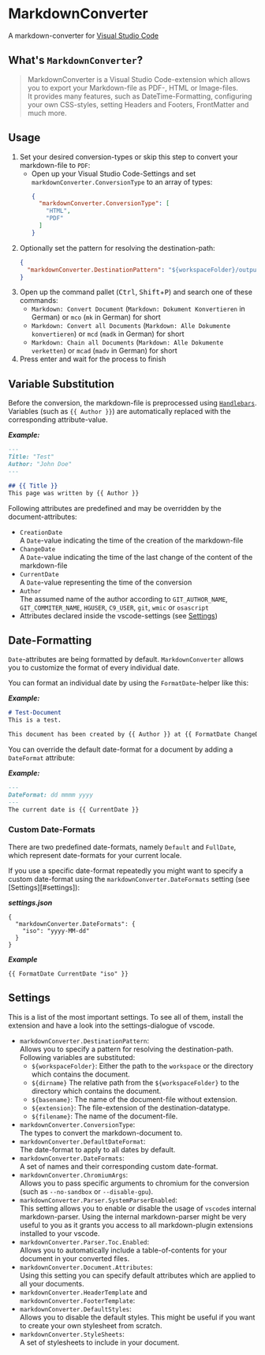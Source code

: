 # MarkdownConverter
A markdown-converter for [Visual Studio Code][VSCode]

## What's `MarkdownConverter`?
> MarkdownConverter is a Visual Studio Code-extension which allows you to export your Markdown-file as PDF-, HTML or Image-files.  
> It provides many features, such as DateTime-Formatting, configuring your own CSS-styles, setting Headers and Footers, FrontMatter and much more.

## Usage
 1. Set your desired conversion-types or skip this step to convert your markdown-file to `PDF`:
      - Open up your Visual Studio Code-Settings and set `markdownConverter.ConversionType` to an array of types:
        ```json
        {
          "markdownConverter.ConversionType": [
            "HTML",
            "PDF"
          ]
        }
        ```
 2. Optionally set the pattern for resolving the destination-path:
    ```json
    {
      "markdownConverter.DestinationPattern": "${workspaceFolder}/output/${dirname}/${basename}.${extension}"
    }
    ```
 3. Open up the command pallet (<kbd>Ctrl</kbd>, <kbd>Shift</kbd>+<kbd>P</kbd>) and search one of these commands:
    - `Markdown: Convert Document` (`Markdown: Dokument Konvertieren` in German) or `mco` (`mk` in German) for short
    - `Markdown: Convert all Documents` (`Markdown: Alle Dokumente konvertieren`) or `mcd` (`madk` in German) for short
    - `Markdown: Chain all Documents` (`Markdown: Alle Dokumente verketten`) or `mcad` (`madv` in German) for short 
 4. Press enter and wait for the process to finish

## Variable Substitution
Before the conversion, the markdown-file is preprocessed using [`Handlebars`][Handlebars]. Variables (such as `{{ Author }}`) are automatically replaced with the corresponding attribute-value.

***Example:***
```md
---
Title: "Test"
Author: "John Doe"
---

## {{ Title }}
This page was written by {{ Author }}
```

Following attributes are predefined and may be overridden by the document-attributes:
  * `CreationDate`  
    A `Date`-value indicating the time of the creation of the markdown-file
  * `ChangeDate`  
    A `Date`-value indicating the time of the last change of the content of the markdown-file
  * `CurrentDate`  
    A `Date`-value representing the time of the conversion
  * `Author`  
    The assumed name of the author according to `GIT_AUTHOR_NAME`, `GIT_COMMITER_NAME`, `HGUSER`, `C9_USER`, `git`, `wmic` or `osascript`
  * Attributes declared inside the vscode-settings (see [Settings](#settings))

## Date-Formatting
`Date`-attributes are being formatted by default. `MarkdownConverter` allows you to customize the format of every individual date.

You can format an individual date by using the `FormatDate`-helper like this:

***Example:***
```md
# Test-Document
This is a test.

This document has been created by {{ Author }} at {{ FormatDate ChangeDate "HH:mm:ss" }}
```

You can override the default date-format for a document by adding a `DateFormat` attribute:

***Example:***
```md
---
DateFormat: dd mmmm yyyy
---
The current date is {{ CurrentDate }}
```

### Custom Date-Formats
There are two predefined date-formats, namely `Default` and `FullDate`, which represent date-formats for your current locale.

If you use a specific date-format repeatedly you might want to specify a custom date-format using the `markdownConverter.DateFormats` setting (see [Settings][#settings]):

***settings.json***
```jsonc
{
  "markdownConverter.DateFormats": {
    "iso": "yyyy-MM-dd"
  }
}
```

***Example***
```
{{ FormatDate CurrentDate "iso" }}
```

## Settings
This is a list of the most important settings. To see all of them, install the extension and have a look into the settings-dialogue of vscode.

  - `markdownConverter.DestinationPattern`:  
    Allows you to specify a pattern for resolving the destination-path. Following variables are substituted:
    - `${workspaceFolder}`: Either the path to the `workspace` or the directory which contains the document.
    - `${dirname}` The relative path from the `${workspaceFolder}` to the directory which contains the document.
    - `${basename}`: The name of the document-file without extension.
    - `${extension}`: The file-extension of the destination-datatype.
    - `${filename}`: The name of the document-file.
  - `markdownConverter.ConversionType`:  
    The types to convert the markdown-document to.
  - `markdownConverter.DefaultDateFormat`:  
    The date-format to apply to all dates by default.
  - `markdownConverter.DateFormats`:  
    A set of names and their corresponding custom date-format.
  - `markdownConverter.ChromiumArgs`:  
    Allows you to pass specific arguments to chromium for the conversion (such as `--no-sandbox` or `--disable-gpu`).
  - `markdownConverter.Parser.SystemParserEnabled`:  
    This setting allows you to enable or disable the usage of `vscode`s internal markdown-parser. Using the internal markdown-parser might be very useful to you as it grants you access to all markdown-plugin extensions installed to your vscode.
  - `markdownConverter.Parser.Toc.Enabled`:  
    Allows you to automatically include a table-of-contents for your document in your converted files.
  - `markdownConverter.Document.Attributes`:  
    Using this setting you can specify default attributes which are applied to all your documents.
  - `markdownConverter.HeaderTemplate` and `markdownConverter.FooterTemplate`:  
  - `markdownConverter.DefaultStyles`:  
    Allows you to disable the default styles. This might be useful if you want to create your own stylesheet from scratch.
  - `markdownConverter.StyleSheets`:  
    A set of stylesheets to include in your document.

<!--- References -->
[VSCode]: https://code.visualstudio.com/
[Handlebars]: https://handlebarsjs.com/